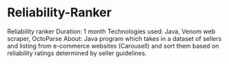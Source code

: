 # Reliability-Ranker
Reliability ranker  Duration: 1 month  Technologies used: Java, Venom web scraper, OctoParse  About: Java program which takes in a dataset of sellers and listing from e-commerce websites (Carousell) and sort them based on reliability ratings determined by seller guidelines.
